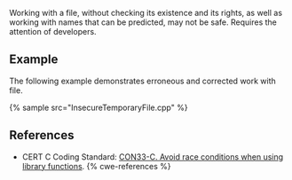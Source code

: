 Working with a file, without checking its existence and its rights, as well as working with names that can be predicted, may not be safe. Requires the attention of developers.


## Example
The following example demonstrates erroneous and corrected work with file.

{% sample src="InsecureTemporaryFile.cpp" %}

## References
* CERT C Coding Standard: [CON33-C. Avoid race conditions when using library functions](https://wiki.sei.cmu.edu/confluence/display/c/CON33-C.+Avoid+race+conditions+when+using+library+functions).
{% cwe-references %}
